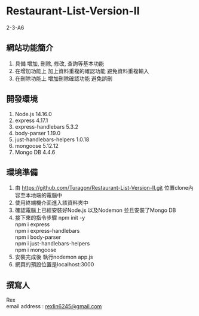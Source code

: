 # Restaurant-List-Version-II
2-3-A6

## 網站功能簡介  
1. 具備 增加, 刪除, 修改, 查詢等基本功能
2. 在增加功能上 加上資料重複的確認功能 避免資料重複輸入
3. 在刪除功能上 增加刪除確認功能 避免誤刪

## 開發環境  
1. Node.js 14.16.0
2. express 4.17.1
3. express-handlebars 5.3.2
4. body-parser 1.19.0
5. just-handlebars-helpers 1.0.18
6. mongoose 5.12.12
7. Mongo DB 4.4.6

## 環境準備  
1. 由 https://github.com/Turagon/Restaurant-List-Version-II.git 位置clone內容至本地端的電腦中
2. 使用終端機介面進入該資料夾中
3. 確認電腦上已經安裝好Node.js 以及Nodemon 並且安裝了Mongo DB
4. 接下來的指令步驟
   npm init -y  
   npm i express  
   npm i express-handlebars  
   npm i body-parser  
   npm i just-handlebars-helpers  
   npm i mongoose  
5. 安裝完成後 執行nodemon app.js  
6. 網頁的預設位置是localhost:3000  

## 撰寫人   
Rex    
email address : rexlin6245@gmail.com  
